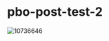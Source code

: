 # pbo-post-test-2
![10736646](https://github.com/aliefAdityaa/pbo-post-test-2/assets/127508326/0d23bed5-40f5-44d7-8bbb-361ec4dcbb55)
